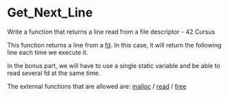 # Get_Next_Line
Write a function that returns a line read from a file descriptor - 42 Cursus 

This function returns a line from a [fd](https://www.computerhope.com/jargon/f/file-descriptor.htm#:~:text=A%20file%20descriptor%20is%20a,Grants%20access.). In this case, it will return the following line each time we execute it.

In the bonus part, we will have to use a single static variable and be able to read several fd at the same time. 

The external functions that are allowed are: [malloc](https://man7.org/linux/man-pages/man3/free.3.html) / [read](https://man7.org/linux/man-pages/man2/read.2.html) / [free](https://man7.org/linux/man-pages/man1/free.1.html) 
